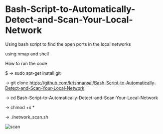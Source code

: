 # Bash-Script-to-Automatically-Detect-and-Scan-Your-Local-Network

Using bash script to find the open ports in the local networks


using nmap and shell 

How to run the code

$ -> sudo apt-get install git

-> git clone https://github.com/krishnansai/Bash-Script-to-Automatically-Detect-and-Scan-Your-Local-Network


-> cd Bash-Script-to-Automatically-Detect-and-Scan-Your-Local-Network

-> chmod +x *


-> ./network_scan.sh



![scan](https://user-images.githubusercontent.com/65504920/149002963-5ff438fe-932d-4c3a-b094-d36fb067cb1c.png)

